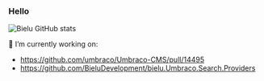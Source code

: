 ### Hello
![Bielu GitHub stats](https://github-readme-stats.vercel.app/api?username=bielu&hide=contribs,prs)

🔭 I’m currently working on:
- https://github.com/umbraco/Umbraco-CMS/pull/14495
- https://github.com/BieluDevelopment/bielu.Umbraco.Search.Providers

<!--
**bielu/bielu** is a ✨ _special_ ✨ repository because its `README.md` (this file) appears on your GitHub profile.

Here are some ideas to get you started:

- 🔭 I’m currently working on ...
- 🌱 I’m currently learning ...
- 👯 I’m looking to collaborate on ...
- 🤔 I’m looking for help with ...
- 💬 Ask me about ...
- 📫 How to reach me: ...
- 😄 Pronouns: ...
- ⚡ Fun fact: ...
-->
